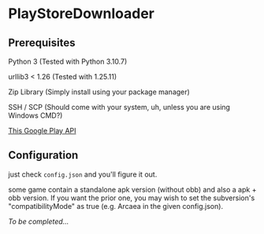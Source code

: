 # PlayStoreDownloader

## Prerequisites

Python 3 (Tested with Python 3.10.7)

urllib3 < 1.26 (Tested with 1.25.11)

Zip Library (Simply install using your package manager)

SSH / SCP (Should come with your system, uh, unless you are using Windows CMD?)

[This Google Play API](https://github.com/Augustin-FL/googleplay-api)

## Configuration

just check `config.json` and you'll figure it out.

some game contain a standalone apk version (without obb) and also a apk + obb version. If you want the prior one, you may wish to set the subversion's "compatibilityMode" as true (e.g. Arcaea in the given config.json).

*To be completed...*
